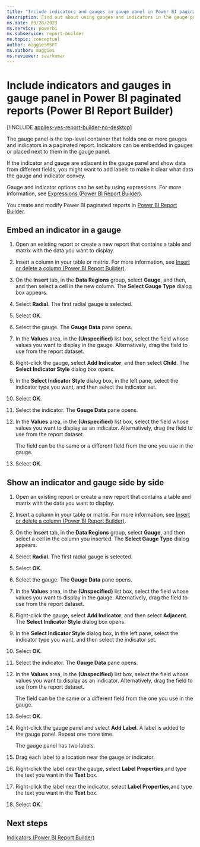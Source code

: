 ```yaml
---
title: "Include indicators and gauges in gauge panel in Power BI paginated reports | Microsoft Docs"
description: Find out about using gauges and indicators in the gauge panel, a top-level container, in your Power BI paginated reports in Power BI Report Builder. 
ms.date: 03/28/2023
ms.service: powerbi
ms.subservice: report-builder
ms.topic: conceptual
author: maggiesMSFT
ms.author: maggies
ms.reviewer: saurkumar
---
```

# Include indicators and gauges in gauge panel in Power BI paginated reports (Power BI Report Builder)

[!INCLUDE [applies-yes-report-builder-no-desktop](../../../includes/applies-yes-report-builder-no-desktop.md)]

  The gauge panel is the top-level container that holds one or more gauges and indicators in a paginated report. Indicators can be embedded in gauges or placed next to them in the gauge panel.  
  
 If the indicator and gauge are adjacent in the gauge panel and show data from different fields, you might want to add labels to make it clear what data the gauge and indicator convey.  
  
 Gauge and indicator options can be set by using expressions. For more information, see [Expressions &#40;Power BI Report Builder&#41;](/sql/reporting-services/report-design/expressions-report-builder-and-ssrs).  
  
You create and modify Power BI paginated reports in [Power BI Report Builder](../../report-builder-power-bi.md).
  
## Embed an indicator in a gauge  
  
1. Open an existing report or create a new report that contains a table and matrix with the data you want to display.   
  
1. Insert a column in your table or matrix. For more information, see [Insert or delete a column &#40;Power BI Report Builder&#41;](/sql/reporting-services/report-design/insert-or-delete-a-column-report-builder-and-ssrs).  
  
1. On the **Insert** tab, in the **Data Regions** group, select **Gauge**, and then, and then select a cell in the new column. The **Select Gauge Type** dialog box appears.  
  
1. Select **Radial**. The first radial gauge is selected.  
  
1. Select **OK**.
  
1. Select the gauge. The **Gauge Data** pane opens.  
  
1. In the **Values** area, in the **(Unspecified)** list box, select the field whose values you want to display in the gauge. Alternatively, drag the field to use from the report dataset.  
  
1. Right-click the gauge, select **Add Indicator**, and then select **Child**. The **Select Indicator Style** dialog box opens.  
  
1. In the **Select Indicator Style** dialog box, in the left pane, select the indicator type you want, and then select the indicator set.  
  
1. Select **OK**.
  
1. Select the indicator. The **Gauge Data** pane opens.  
  
1. In the **Values** area, in the **(Unspecified)** list box, select the field whose values you want to display as an indicator. Alternatively, drag the field to use from the report dataset.  
  
     The field can be the same or a different field from the one you use in the gauge.  
  
1. Select **OK**.
  
## Show an indicator and gauge side by side  
  
1. Open an existing report or create a new report that contains a table and matrix with the data you want to display.  
  
1. Insert a column in your table or matrix. For more information, see [Insert or delete a column &#40;Power BI Report Builder&#41;](/sql/reporting-services/report-design/insert-or-delete-a-column-report-builder-and-ssrs).  
  
1. On the **Insert** tab, in the **Data Regions** group, select **Gauge**, and then select a cell in the column you inserted. The **Select Gauge Type** dialog appears.  
  
1. Select **Radial**. The first radial gauge is selected.  
  
1. Select **OK**.
  
1. Select the gauge. The **Gauge Data** pane opens.  
  
1. In the **Values** area, in the **(Unspecified)** list box, select the field whose values you want to display in the gauge. Alternatively, drag the field to use from the report dataset.  
  
1. Right-click the gauge, select **Add Indicator**, and then select **Adjacent**. The **Select Indicator Style** dialog box opens.  
  
1. In the **Select Indicator Style** dialog box, in the left pane, select the indicator type you want, and then select the indicator set.  
  
1. Select **OK**.
  
1. Select the indicator. The **Gauge Data** pane opens.  
  
1. In the **Values** area, in the **(Unspecified)** list box, select the field whose values you want to display as an indicator. Alternatively, drag the field to use from the report dataset.  
  
     The field can be the same or a different field from the one you use in the gauge.  
  
1. Select **OK**.
  
1. Right-click the gauge panel and select **Add Label**. A label is added to the gauge panel. Repeat one more time.  
  
     The gauge panel has two labels.  
  
1. Drag each label to a location near the gauge or indicator.  
  
1. Right-click the label near the gauge, select **Label Properties**,and type the text you want in the **Text** box.  
  
1. Right-click the label near the indicator, select **Label Properties**,and type the text you want in the **Text** box.  
  
1. Select **OK**.
  
## Next steps

 [Indicators &#40;Power BI Report Builder&#41;](/sql/reporting-services/report-design/indicators-report-builder-and-ssrs)  
